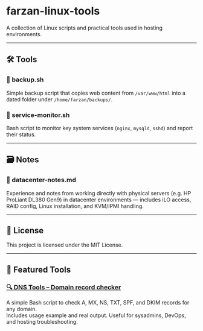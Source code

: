 # farzan-linux-tools

A collection of Linux scripts and practical tools used in hosting environments.

---

## 🛠 Tools

### 🔹 backup.sh
Simple backup script that copies web content from `/var/www/html` into a dated folder under `/home/farzan/backups/`.

### 🔹 service-monitor.sh
Bash script to monitor key system services (`nginx`, `mysqld`, `sshd`) and report their status.

---

## 🗃 Notes

### 🔹 datacenter-notes.md
Experience and notes from working directly with physical servers (e.g. HP ProLiant DL380 Gen9) in datacenter environments — includes iLO access, RAID config, Linux installation, and KVM/IPMI handling.

---

## 📄 License

This project is licensed under the MIT License.



---

## 🔧 Featured Tools

### [🔍 DNS Tools – Domain record checker](https://github.com/farzan-dev13/dns-tools)

A simple Bash script to check A, MX, NS, TXT, SPF, and DKIM records for any domain.  
Includes usage example and real output. Useful for sysadmins, DevOps, and hosting troubleshooting.
